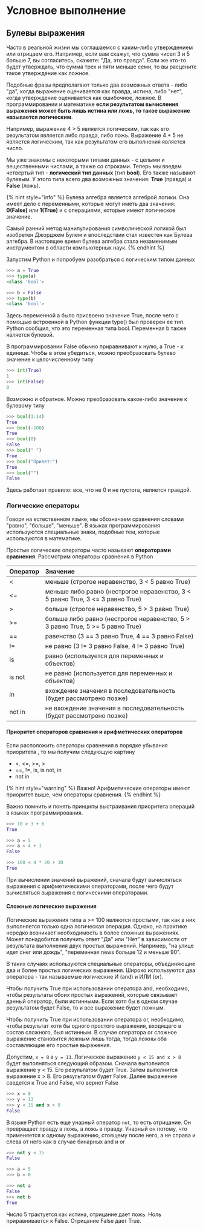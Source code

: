 # Условное выполнение

## Булевы выражения

Часто в реальной жизни мы соглашаемся с каким-либо утверждением или отрицаем его. Например, если вам скажут, что сумма чисел 3 и 5 больше 7, вы согласитесь, скажете: "Да, это правда". Если же кто-то будет утверждать, что сумма трех и пяти меньше семи, то вы расцените такое утверждение как ложное.

Подобные фразы предполагают только два возможных ответа - либо "да", когда выражение оценивается как правда, истина, либо "нет", когда утверждение оценивается как ошибочное, ложное. В программировании и математике **если результатом вычисления выражения может быть лишь истина или ложь, то такое выражение называется логическим**.

Например, выражение 4 &gt; 5 является логическим, так как его результатом является либо правда, либо ложь. Выражение 4 + 5 не является логическим, так как результатом его выполнения является число.

Мы уже знакомы с некоторыми типами данных - с целыми и вещественными числами, а также со строками. Теперь мы введем четвертый тип - **логический тип данных** \(тип **bool**\). Его также называют булевым. У этого типа всего два возможных значения: **True** \(правда\) и **False** \(ложь\).

{% hint style="info" %}
Булева алгебра является алгеброй логики. Она имеет дело с переменными, которые могут иметь два значения: **0\(False\)** или **1\(True\)** и с операциями, которые имеют логическое значение.

Самый ранний метод манипулирования символической логикой был изобретен Джорджем Булем и впоследствии стал известен как Булева алгебра. В настоящее время булева алгебра стала незаменимым инструментом в области компьютерных наук.
{% endhint %}

Запустим Python и попробуем разобраться с логическим типом данных

```python
>>> a = True
>>> type(a)
<class 'bool'>

>>> b = False
>>> type(b)
<class 'bool'>
```

Здесь переменной a было присвоено значение True, после чего с помощью встроенной в Python функции type\(\) был проверен ее тип. Python сообщил, что это переменная типа bool. Переменная b также является булевой.

В программировании False обычно приравнивают к нулю, а True - к единице. Чтобы в этом убедиться, можно преобразовать булево значение к целочисленному типу

```python
>>> int(True)
1
>>> int(False)
0
```

Возможно и обратное. Можно преобразовать какое-либо значение к булевому типу

```python
>>> bool(3.14)
True
>>> bool(-100)
True
>>> bool(0)
False
>>> bool(" ")
True
>>> bool("Привет!")
True
>>> bool("")
False
```

Здесь работает правило: все, что не 0 и не пустота, является правдой.

### Логические операторы

Говоря на естественном языке, мы обозначаем сравнения словами "равно", "больше", "меньше". В языках программирования используются специальные знаки, подобные тем, которые используются в математике. 

Простые логические операторы часто называют **операторами сравнения**. Рассмотрим операторы сравнения в Python

| Оператор | Значение |
| :--- | :--- |
| &lt; | меньше \(строгое неравенство, 3 &lt; 5 равно True\) |
| &lt;= | меньше либо равно \(нестрогое неравенство, 3 &lt; 5 равно True, 3 &lt;= 3 равно True\)  |
| &gt; | больше \(строгое неравенство, 5 &gt; 3 равно True\) |
| &gt;= | больше либо равно \(нестрогое неравенство, 5 &gt; 3 равно True, 5 &gt;= 5 равно True\) |
| == | равенство \(3 == 3 равно True, 4 == 3 равно False\) |
| != | не равно \(3 != 3 равно False, 4 != 3 равно True\) |
| is | равно \(используется для переменных и объектов\) |
| is not | не равно \(используется для переменных и объектов\) |
| in | вхождение значения в последовательность \(будет рассмотрено позже\) |
| not in | не вхождение значения в последовательность \(будет рассмотрено позже\) |

#### Приоритет операторов сравнения и арифметических операторов

Если расположить операторы сравнения в порядке убывания приоритета , то мы получим следующую картину

* &lt;. &lt;=, &gt;=, &gt;
* ==, !=, is, is not, in
* not in

{% hint style="warning" %}
Важно! Арифметические операторы имеют приоритет выше, чем операторы сравнения.
{% endhint %}

Важно помнить и понять принципы выстраивания приоритета операций в языках программирования.

```python
>>> 10 > 3 + 6
True

>>> a = 5
>>> a < 4 + 1
False

>>> 100 < 4 * 20 + 30
True
```

При вычислении значений выражений, сначала будут вычисляться выражения с арифметическими операторами, после чего будут вычисляться выражения с логическими операторами.

#### Сложные логические выражения

Логические выражения типа a &gt;= 100 являются простыми, так как в них выполняется только одна логическая операция. Однако, на практике нередко возникает необходимость в более сложных выражениях. Может понадобится получить ответ "Да" или "Нет" в зависимости от результата выполнения двух простых выражений. Например, "на улице идет снег или дождь", "переменная news больше 12 и меньше 90".

В таких случаях используются специальные операторы, объединяющие два и более простых логических выражения. Широко используются два оператора - так называемые логические И \(and\) и ИЛИ \(or\).

Чтобы получить True при использовании оператора and, необходимо, чтобы результаты обоих простых выражений, которые связывает данный оператор, были истинными. Если хотя бы в одном случае результатом будет False, то и все выражение будет ложным.

Чтобы получить True при использовании оператора or, необходимо, чтобы результат хотя бы одного простого выражения, входящего в состав сложного, был истинным. В случае оператора or сложное выражение становится ложным лишь тогда, тогда ложны оба составляющие его простые выражения.

Допустим, `x = 8` а `y = 13`. Логическое выражение `y < 15 and x > 8` будет выполняться следующий образом. Сначала выполнится выражение y &lt; 15. Его результатом будет True. Затем выполнится выражение x &gt; 8. Его результатом будет False. Далее выражение сведется к True and False, что вернет False

```python
>>> x = 8
>>> y = 13
>>> y < 15 and x > 8
False
```

В языке Python есть еще унарный оператор `not`, то есть отрицание. Он превращает правду в ложь, а ложь в правду. Унарный он потому, что применяется к одному выражению, стоящему после него, а не справа и слева от него как в случае бинарных and и or

```python
>>> not y < 15
False

>>> a = 5
>>> b = 0

>>> not a
False
>>> not b
True
```

Число 5 трактуется как истина, отрицание дает ложь. Ноль приравнивается к False. Отрицание False дает True.



